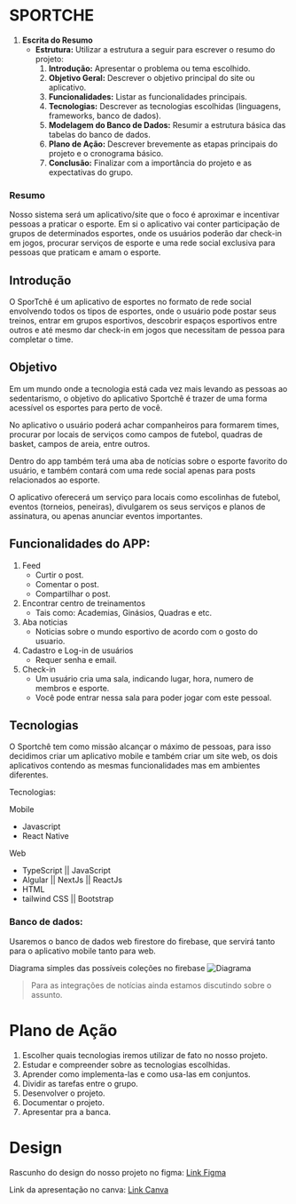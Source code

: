 # SPORTCHE

1. **Escrita do Resumo**
    - **Estrutura:** Utilizar a estrutura a seguir para escrever o resumo do projeto:
        1. **Introdução:** Apresentar o problema ou tema escolhido.
        2. **Objetivo Geral:** Descrever o objetivo principal do site ou aplicativo.
        3. **Funcionalidades:** Listar as funcionalidades principais.
        4. **Tecnologias:** Descrever as tecnologias escolhidas (linguagens, frameworks, banco de dados).
        5. **Modelagem do Banco de Dados:** Resumir a estrutura básica das tabelas do banco de dados.
        6. **Plano de Ação:** Descrever brevemente as etapas principais do projeto e o cronograma básico.
        7. **Conclusão:** Finalizar com a importância do projeto e as expectativas do grupo.

### Resumo
Nosso sistema será um aplicativo/site que o foco é aproximar e incentivar pessoas a praticar o esporte. Em si o aplicativo vai conter participação de grupos de determinados esportes, onde os usuários poderão dar check-in em jogos, procurar serviços de esporte e uma rede social exclusiva para pessoas que praticam e amam o esporte. 

## Introdução

O SporTchê é um aplicativo de esportes no formato de rede social envolvendo todos os tipos de esportes, onde o usuário pode postar seus treinos, entrar em grupos esportivos, descobrir  espaços esportivos entre outros e até mesmo dar check-in em jogos que necessitam de pessoa para completar o time. 

## Objetivo

Em um mundo onde a tecnologia está cada vez mais levando as pessoas ao sedentarismo, o objetivo do aplicativo Sportchê é trazer de uma forma acessível os esportes para perto de você.

No aplicativo o usuário poderá achar companheiros para formarem times, procurar por locais de serviços como campos de futebol, quadras de basket, campos de areia, entre outros. 

Dentro do app também terá uma aba de notícias sobre o esporte favorito do usuário, e também contará com uma rede social apenas para posts relacionados ao esporte.

O aplicativo oferecerá um serviço para locais como escolinhas de futebol, eventos (torneios, peneiras), divulgarem os seus serviços e planos de assinatura, ou apenas anunciar eventos importantes.


## Funcionalidades do APP:

1. Feed
    - Curtir o post.
    - Comentar o post.
    - Compartilhar o post.
2. Encontrar centro de treinamentos
    - Tais como: Academias, Ginásios, Quadras e etc.
3. Aba noticias
    - Noticias sobre o mundo esportivo de acordo com o gosto do usuario.
4. Cadastro e Log-in de usuários
    - Requer senha e email.
5. Check-in
    - Um usuário cria uma sala, indicando lugar, hora, numero de membros e esporte.
    - Você pode entrar nessa sala para poder jogar com este pessoal.

## Tecnologias
O Sportchê tem como missão alcançar o máximo de pessoas, para isso decidimos criar um aplicativo mobile e também criar um site web, os dois aplicativos contendo as mesmas funcionalidades mas em ambientes diferentes.

Tecnologias:

Mobile
- Javascript
- React Native

Web
- TypeScript || JavaScript
- Algular || NextJs || ReactJs
- HTML
- tailwind CSS || Bootstrap

### Banco de dados:

Usaremos o banco de dados web firestore do firebase, que servirá tanto para o aplicativo mobile tanto para web.

Diagrama simples das possíveis coleções no firebase
![Diagrama](https://github.com/TymotheoTrisch/sportche-projeto-itegrador/blob/main/Diagrama.png)

> Para as integrações de notícias ainda estamos discutindo sobre o assunto.

# Plano de Ação
1. Escolher quais tecnologias iremos utilizar de fato no nosso projeto.
2. Estudar e compreender sobre as tecnologias escolhidas.
3. Aprender como implementa-las e como usa-las em conjuntos.
4. Dividir as tarefas entre o grupo.
5. Desenvolver o projeto.
6. Documentar o projeto.
7. Apresentar pra a banca.

# Design
Rascunho do design do nosso projeto no figma:
[Link Figma](https://www.figma.com/design/YAOnHQFfVGWExzsqqdSoeZ/Sportch%C3%AA?node-id=0-1&t=PLs5l83oen4JsBRv-0)

Link da apresentação no canva:
[Link Canva](https://www.canva.com/design/DAFr6UbItuY/DZlp9iGsWgeSDz5nlvug9g/view?utm_content=DAFr6UbItuY&utm_campaign=designshare&utm_medium=link&utm_source=editor)
